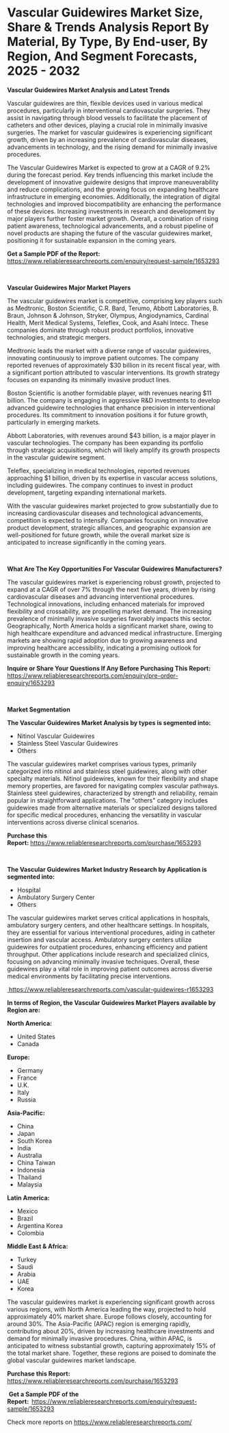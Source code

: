 <p><h1>Vascular Guidewires Market Size, Share & Trends Analysis Report By Material, By Type, By End-user, By Region, And Segment Forecasts, 2025 - 2032</h1></p><p><strong>Vascular Guidewires Market Analysis and Latest Trends</strong></p>
<p><p>Vascular guidewires are thin, flexible devices used in various medical procedures, particularly in interventional cardiovascular surgeries. They assist in navigating through blood vessels to facilitate the placement of catheters and other devices, playing a crucial role in minimally invasive surgeries. The market for vascular guidewires is experiencing significant growth, driven by an increasing prevalence of cardiovascular diseases, advancements in technology, and the rising demand for minimally invasive procedures.</p><p>The Vascular Guidewires Market is expected to grow at a CAGR of 9.2% during the forecast period. Key trends influencing this market include the development of innovative guidewire designs that improve maneuverability and reduce complications, and the growing focus on expanding healthcare infrastructure in emerging economies. Additionally, the integration of digital technologies and improved biocompatibility are enhancing the performance of these devices. Increasing investments in research and development by major players further foster market growth. Overall, a combination of rising patient awareness, technological advancements, and a robust pipeline of novel products are shaping the future of the vascular guidewires market, positioning it for sustainable expansion in the coming years.</p></p>
<p><strong>Get a Sample PDF of the Report:&nbsp;</strong> <a href="https://www.reliableresearchreports.com/enquiry/request-sample/1653293?utm_campaign=3012&utm_medium=2&utm_source=Github&utm_content=ia&utm_term=05032025&utm_id=vascular-guidewires">https://www.reliableresearchreports.com/enquiry/request-sample/1653293</a></p>
<p>&nbsp;</p>
<p><strong>Vascular Guidewires Major Market Players</strong></p>
<p><p>The vascular guidewires market is competitive, comprising key players such as Medtronic, Boston Scientific, C.R. Bard, Terumo, Abbott Laboratories, B. Braun, Johnson & Johnson, Stryker, Olympus, Angiodynamics, Cardinal Health, Merit Medical Systems, Teleflex, Cook, and Asahi Intecc. These companies dominate through robust product portfolios, innovative technologies, and strategic mergers.</p><p>Medtronic leads the market with a diverse range of vascular guidewires, innovating continuously to improve patient outcomes. The company reported revenues of approximately $30 billion in its recent fiscal year, with a significant portion attributed to vascular interventions. Its growth strategy focuses on expanding its minimally invasive product lines.</p><p>Boston Scientific is another formidable player, with revenues nearing $11 billion. The company is engaging in aggressive R&D investments to develop advanced guidewire technologies that enhance precision in interventional procedures. Its commitment to innovation positions it for future growth, particularly in emerging markets.</p><p>Abbott Laboratories, with revenues around $43 billion, is a major player in vascular technologies. The company has been expanding its portfolio through strategic acquisitions, which will likely amplify its growth prospects in the vascular guidewire segment.</p><p>Teleflex, specializing in medical technologies, reported revenues approaching $1 billion, driven by its expertise in vascular access solutions, including guidewires. The company continues to invest in product development, targeting expanding international markets.</p><p>With the vascular guidewires market projected to grow substantially due to increasing cardiovascular diseases and technological advancements, competition is expected to intensify. Companies focusing on innovative product development, strategic alliances, and geographic expansion are well-positioned for future growth, while the overall market size is anticipated to increase significantly in the coming years.</p></p>
<p>&nbsp;</p>
<p><strong>What Are The Key Opportunities For Vascular Guidewires Manufacturers?</strong></p>
<p><p>The vascular guidewires market is experiencing robust growth, projected to expand at a CAGR of over 7% through the next five years, driven by rising cardiovascular diseases and advancing interventional procedures. Technological innovations, including enhanced materials for improved flexibility and crossability, are propelling market demand. The increasing prevalence of minimally invasive surgeries favorably impacts this sector. Geographically, North America holds a significant market share, owing to high healthcare expenditure and advanced medical infrastructure. Emerging markets are showing rapid adoption due to growing awareness and improving healthcare accessibility, indicating a promising outlook for sustainable growth in the coming years.</p></p>
<p><strong>Inquire or Share Your Questions If Any Before Purchasing This Report:</strong> <a href="https://www.reliableresearchreports.com/enquiry/pre-order-enquiry/1653293?utm_campaign=3012&utm_medium=2&utm_source=Github&utm_content=ia&utm_term=05032025&utm_id=vascular-guidewires">https://www.reliableresearchreports.com/enquiry/pre-order-enquiry/1653293</a></p>
<p>&nbsp;</p>
<p><strong>Market Segmentation</strong></p>
<p><strong>The Vascular Guidewires Market Analysis by types is segmented into:</strong></p>
<p><ul><li>Nitinol Vascular Guidewires</li><li>Stainless Steel Vascular Guidewires</li><li>Others</li></ul></p>
<p><p>The vascular guidewires market comprises various types, primarily categorized into nitinol and stainless steel guidewires, along with other specialty materials. Nitinol guidewires, known for their flexibility and shape memory properties, are favored for navigating complex vascular pathways. Stainless steel guidewires, characterized by strength and reliability, remain popular in straightforward applications. The "others" category includes guidewires made from alternative materials or specialized designs tailored for specific medical procedures, enhancing the versatility in vascular interventions across diverse clinical scenarios.</p></p>
<p><strong>Purchase this Report:&nbsp;</strong><a href="https://www.reliableresearchreports.com/purchase/1653293?utm_campaign=3012&utm_medium=2&utm_source=Github&utm_content=ia&utm_term=05032025&utm_id=vascular-guidewires">https://www.reliableresearchreports.com/purchase/1653293</a></p>
<p>&nbsp;</p>
<p><strong>The Vascular Guidewires Market Industry Research by Application is segmented into:</strong></p>
<p><ul><li>Hospital</li><li>Ambulatory Surgery Center</li><li>Others</li></ul></p>
<p><p>The vascular guidewires market serves critical applications in hospitals, ambulatory surgery centers, and other healthcare settings. In hospitals, they are essential for various interventional procedures, aiding in catheter insertion and vascular access. Ambulatory surgery centers utilize guidewires for outpatient procedures, enhancing efficiency and patient throughput. Other applications include research and specialized clinics, focusing on advancing minimally invasive techniques. Overall, these guidewires play a vital role in improving patient outcomes across diverse medical environments by facilitating precise interventions.</p></p>
<p><a href="https://www.reliableresearchreports.com/vascular-guidewires-r1653293?utm_campaign=3012&utm_medium=2&utm_source=Github&utm_content=ia&utm_term=05032025&utm_id=vascular-guidewires">&nbsp;https://www.reliableresearchreports.com/vascular-guidewires-r1653293</a></p>
<p><strong>In terms of Region, the Vascular Guidewires Market Players available by Region are:</strong></p>
<p>
    <p> <strong> North America: </strong>
        <ul>
            <li>United States</li>
            <li>Canada</li>
        </ul>
        </p> 
    <p> <strong> Europe: </strong>
        <ul>
            <li>Germany</li>
            <li>France</li>
            <li>U.K.</li>
            <li>Italy</li>
            <li>Russia</li>
        </ul>
        </p> 
    <p> <strong> Asia-Pacific: </strong>
        <ul>
            <li>China</li>
            <li>Japan</li>
            <li>South Korea</li>
            <li>India</li>
            <li>Australia</li>
            <li>China Taiwan</li>
            <li>Indonesia</li>
            <li>Thailand</li>
            <li>Malaysia</li>
        </ul>
        </p> 
    <p> <strong> Latin America: </strong>
        <ul>
            <li>Mexico</li>
            <li>Brazil</li>
            <li>Argentina Korea</li>
            <li>Colombia</li>
        </ul>
        </p> 
    <p> <strong> Middle East & Africa: </strong>
        <ul>
            <li>Turkey</li>
            <li>Saudi</li>
            <li>Arabia</li>
            <li>UAE</li>
            <li>Korea</li>
        </ul>
    </p>
    </p>
<p><p>The vascular guidewires market is experiencing significant growth across various regions, with North America leading the way, projected to hold approximately 40% market share. Europe follows closely, accounting for around 30%. The Asia-Pacific (APAC) region is emerging rapidly, contributing about 20%, driven by increasing healthcare investments and demand for minimally invasive procedures. China, within APAC, is anticipated to witness substantial growth, capturing approximately 15% of the total market share. Together, these regions are poised to dominate the global vascular guidewires market landscape.</p></p>
<p><strong>Purchase this Report: </strong><a href="https://www.reliableresearchreports.com/purchase/1653293?utm_campaign=3012&utm_medium=2&utm_source=Github&utm_content=ia&utm_term=05032025&utm_id=vascular-guidewires">https://www.reliableresearchreports.com/purchase/1653293</a></p>
<p>&nbsp;<strong>Get a Sample PDF of the Report:&nbsp;&nbsp;</strong><a href="https://www.reliableresearchreports.com/enquiry/request-sample/1653293?utm_campaign=3012&utm_medium=2&utm_source=Github&utm_content=ia&utm_term=05032025&utm_id=vascular-guidewires">https://www.reliableresearchreports.com/enquiry/request-sample/1653293</a></p>
<p><strong></strong></p>
<p>Check more reports on <a href="https://www.reliableresearchreports.com/?utm_campaign=3012&utm_medium=2&utm_source=Github&utm_content=ia&utm_term=05032025&utm_id=vascular-guidewires">https://www.reliableresearchreports.com/</a></p>